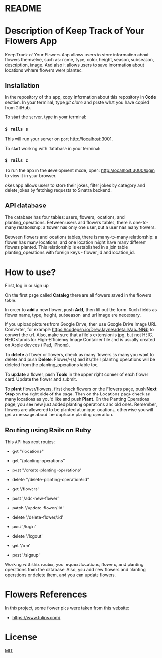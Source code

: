 # README

# Description of Keep Track of Your Flowers App

Keep Track of Your Flowers App allows users to store information about flowers themselve, such as: name, type, color, height, season, subseason, description, image. And also it allows users to save  information about locations whrere  flowers were planted. 

## Installation
In the repository of this app, copy information about this repository in **Code** section.
In your terminal, type *git clone* and paste what you have copied from GitHub.

To start the server, type in your terminal: 
### `$ rails s`
 
This will run your server on port
[http://localhost:3001](http://localhost:3001).

To start working with database in your terminal:
### `$ rails c`

To run the app in the development mode, open:
[http://localhost:3000/login](http://localhost:3000/login) to view it in your browser.

okes app allows users to store their jokes, filter jokes by category and delete jokes by fetching requests to Sinatra backend.

## API database

The database has four tables: users, flowers, locations, and planting_operations. Between users and flowers tables, there is one-to-many relationship: a flower has only one user, but a user has many flowers. 
        
Between flowers and locations tables, there is many-to-many relationship: a flower has many locations, and one location might have many different flowers planted. This relationship is established in a join table planting_operations with foreign keys - flower_id and location_id. 

# How to use?
First, log in or sign up.

On the first page called **Catalog** there are all flowers saved in the flowers table.

In order to **add** a new flower, push **Add**, then fill out the form. Such fields as flower name, type, height, subseason, and url image are necessary.

If you upload pictures from Google Drive, then use Google Drive Image URL Converter, for example https://codepen.io/DrewJaynes/details/abJNNjb to convert the url. Also, make sure that a file's extension is jpg, but not HEIC. HEIC stands for High-Efficiency Image Container file and is usually created on Apple devices (iPad, iPhone).

To **delete** a flower or flowers, check as many flowers as many you want to delete and push **Delete**. Flower/-(s) and its/their planting operations will be deleted from the planting_operations table too.

To **update** a flower, push **Tools** in the upper right conner of each flower card. Update the flower and submit.

To **plant** flower/flowers, first check flowers on the Flowers page, push **Next Step** on the right side of the page. Then on the Locations page check as many locations as you'd like and push **Plant**. On the Planting Operations page, you see new just added planting operations and old ones. Remember, flowers are allowered to be planted at unique locations, otherwise you will get a message about the duplicate planting operation. 


## Routing using Rails on Ruby

This API has next routes:

-  get "/locations"

- get "/planting-operations"
- post "/create-planting-operations"
- delete "/delete-planting-operation/:id"

- get '/flowers'
- post '/add-new-flower'
- patch '/update-flower/:id'
- delete '/delete-flower/:id'

- post '/login'
- delete '/logout'

- get '/me'
- post '/signup'

Working with this routes,  you request locations, flowers, and planting operations from the database. Also, you add new flowers and planting operations or delete them, and you can update flowers.

# Flowers References

In this project, some flower pics were taken from this website:
- https://www.tulips.com/


# License
[MIT](https://choosealicense.com/licenses/mit/)

